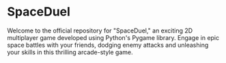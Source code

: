 # SpaceDuel
Welcome to the official repository for "SpaceDuel," an exciting 2D multiplayer game developed using Python's Pygame library. Engage in epic space battles with your friends, dodging enemy attacks and unleashing your skills in this thrilling arcade-style game.

